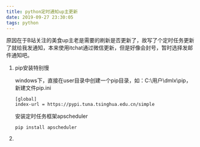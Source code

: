 ```yaml
---
title: python定时通知up主更新
date: 2019-09-27 23:30:05
tags: python
---
```




原因在于B站关注的美食up主老是需要的刷新是否更新了，故写了个定时任务更新了就给我发通知，本来使用itchat通过微信更新，但是好像会封号，暂时选择发邮件通知吧。

1. pip安装特别慢

   windows下，直接在user目录中创建一个pip目录，如：C:\用户\dmlx\pip，新建文件pip.ini

   ```shell
   [global]
   index-url = https://pypi.tuna.tsinghua.edu.cn/simple
   ```

   安装定时任务框架apscheduler

   ```shell
   pip install apscheduler
   ```

   

2. 

